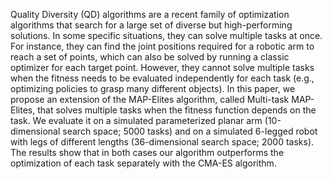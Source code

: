 Quality Diversity (QD) algorithms are a recent family of optimization algorithms that search for a large set of diverse but high-performing solutions. In some specific situations, they can solve multiple tasks at once. For instance, they can find the joint positions required for a robotic arm to reach a set of points, which can also be solved by running a classic optimizer for each target point. However, they cannot solve multiple tasks when the fitness needs to be evaluated independently for each task (e.g., optimizing policies to grasp many different objects). In this paper, we propose an extension of the MAP-Elites algorithm, called Multi-task MAP-Elites, that solves multiple tasks when the fitness function depends on the task. We evaluate it on a simulated parameterized planar arm (10-dimensional search space; 5000 tasks) and on a simulated 6-legged robot with legs of different lengths (36-dimensional search space; 2000 tasks). The results show that in both cases our algorithm outperforms the optimization of each task separately with the CMA-ES algorithm.

